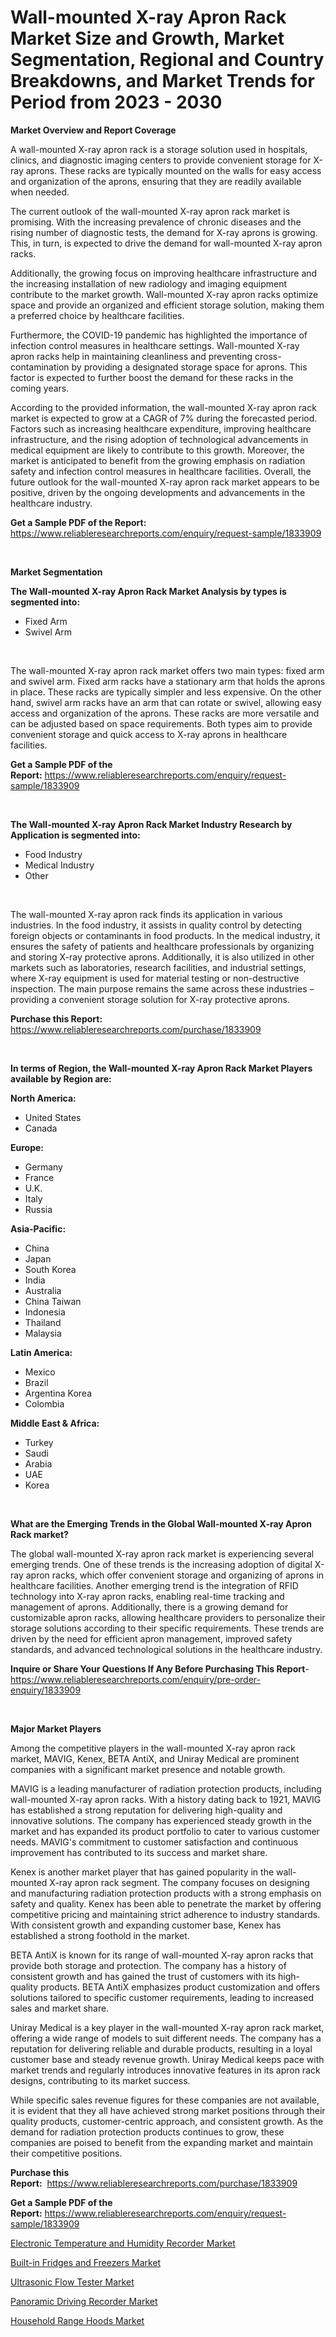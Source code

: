 <p><h1>Wall-mounted X-ray Apron Rack Market Size and Growth, Market Segmentation, Regional and Country Breakdowns, and Market Trends for Period from 2023 -  2030</h1></p><p><strong>Market Overview and Report Coverage</strong></p>
<p><p>A wall-mounted X-ray apron rack is a storage solution used in hospitals, clinics, and diagnostic imaging centers to provide convenient storage for X-ray aprons. These racks are typically mounted on the walls for easy access and organization of the aprons, ensuring that they are readily available when needed.</p><p>The current outlook of the wall-mounted X-ray apron rack market is promising. With the increasing prevalence of chronic diseases and the rising number of diagnostic tests, the demand for X-ray aprons is growing. This, in turn, is expected to drive the demand for wall-mounted X-ray apron racks.</p><p>Additionally, the growing focus on improving healthcare infrastructure and the increasing installation of new radiology and imaging equipment contribute to the market growth. Wall-mounted X-ray apron racks optimize space and provide an organized and efficient storage solution, making them a preferred choice by healthcare facilities.</p><p>Furthermore, the COVID-19 pandemic has highlighted the importance of infection control measures in healthcare settings. Wall-mounted X-ray apron racks help in maintaining cleanliness and preventing cross-contamination by providing a designated storage space for aprons. This factor is expected to further boost the demand for these racks in the coming years.</p><p>According to the provided information, the wall-mounted X-ray apron rack market is expected to grow at a CAGR of 7% during the forecasted period. Factors such as increasing healthcare expenditure, improving healthcare infrastructure, and the rising adoption of technological advancements in medical equipment are likely to contribute to this growth. Moreover, the market is anticipated to benefit from the growing emphasis on radiation safety and infection control measures in healthcare facilities. Overall, the future outlook for the wall-mounted X-ray apron rack market appears to be positive, driven by the ongoing developments and advancements in the healthcare industry.</p></p>
<p><strong>Get a Sample PDF of the Report:</strong> <a href="https://www.reliableresearchreports.com/enquiry/request-sample/1833909">https://www.reliableresearchreports.com/enquiry/request-sample/1833909</a></p>
<p>&nbsp;</p>
<p><strong>Market Segmentation</strong></p>
<p><strong>The Wall-mounted X-ray Apron Rack Market Analysis by types is segmented into:</strong></p>
<p><ul><li>Fixed Arm</li><li>Swivel Arm</li></ul></p>
<p>&nbsp;</p>
<p><p>The wall-mounted X-ray apron rack market offers two main types: fixed arm and swivel arm. Fixed arm racks have a stationary arm that holds the aprons in place. These racks are typically simpler and less expensive. On the other hand, swivel arm racks have an arm that can rotate or swivel, allowing easy access and organization of the aprons. These racks are more versatile and can be adjusted based on space requirements. Both types aim to provide convenient storage and quick access to X-ray aprons in healthcare facilities.</p></p>
<p><strong>Get a Sample PDF of the Report:</strong>&nbsp;<a href="https://www.reliableresearchreports.com/enquiry/request-sample/1833909">https://www.reliableresearchreports.com/enquiry/request-sample/1833909</a></p>
<p>&nbsp;</p>
<p><strong>The Wall-mounted X-ray Apron Rack Market Industry Research by Application is segmented into:</strong></p>
<p><ul><li>Food Industry</li><li>Medical Industry</li><li>Other</li></ul></p>
<p>&nbsp;</p>
<p><p>The wall-mounted X-ray apron rack finds its application in various industries. In the food industry, it assists in quality control by detecting foreign objects or contaminants in food products. In the medical industry, it ensures the safety of patients and healthcare professionals by organizing and storing X-ray protective aprons. Additionally, it is also utilized in other markets such as laboratories, research facilities, and industrial settings, where X-ray equipment is used for material testing or non-destructive inspection. The main purpose remains the same across these industries – providing a convenient storage solution for X-ray protective aprons.</p></p>
<p><strong>Purchase this Report:</strong>&nbsp; <a href="https://www.reliableresearchreports.com/purchase/1833909">https://www.reliableresearchreports.com/purchase/1833909</a></p>
<p>&nbsp;</p>
<p><strong>In terms of Region, the Wall-mounted X-ray Apron Rack Market Players available by Region are:</strong></p>
<p>
    <p> <strong> North America: </strong>
        <ul>
            <li>United States</li>
            <li>Canada</li>
        </ul>
        </p> 
    <p> <strong> Europe: </strong>
        <ul>
            <li>Germany</li>
            <li>France</li>
            <li>U.K.</li>
            <li>Italy</li>
            <li>Russia</li>
        </ul>
        </p> 
    <p> <strong> Asia-Pacific: </strong>
        <ul>
            <li>China</li>
            <li>Japan</li>
            <li>South Korea</li>
            <li>India</li>
            <li>Australia</li>
            <li>China Taiwan</li>
            <li>Indonesia</li>
            <li>Thailand</li>
            <li>Malaysia</li>
        </ul>
        </p> 
    <p> <strong> Latin America: </strong>
        <ul>
            <li>Mexico</li>
            <li>Brazil</li>
            <li>Argentina Korea</li>
            <li>Colombia</li>
        </ul>
        </p> 
    <p> <strong> Middle East & Africa: </strong>
        <ul>
            <li>Turkey</li>
            <li>Saudi</li>
            <li>Arabia</li>
            <li>UAE</li>
            <li>Korea</li>
        </ul>
    </p>
    </p>
<p>&nbsp;</p>
<p><strong>What are the Emerging Trends in the Global Wall-mounted X-ray Apron Rack market?</strong></p>
<p><p>The global wall-mounted X-ray apron rack market is experiencing several emerging trends. One of these trends is the increasing adoption of digital X-ray apron racks, which offer convenient storage and organizing of aprons in healthcare facilities. Another emerging trend is the integration of RFID technology into X-ray apron racks, enabling real-time tracking and management of aprons. Additionally, there is a growing demand for customizable apron racks, allowing healthcare providers to personalize their storage solutions according to their specific requirements. These trends are driven by the need for efficient apron management, improved safety standards, and advanced technological solutions in the healthcare industry.</p></p>
<p><strong>Inquire or Share Your Questions If Any Before Purchasing This Report</strong>- <a href="https://www.reliableresearchreports.com/enquiry/pre-order-enquiry/1833909">https://www.reliableresearchreports.com/enquiry/pre-order-enquiry/1833909</a></p>
<p>&nbsp;</p>
<p><strong>Major Market Players</strong></p>
<p><p>Among the competitive players in the wall-mounted X-ray apron rack market, MAVIG, Kenex, BETA AntiX, and Uniray Medical are prominent companies with a significant market presence and notable growth.</p><p>MAVIG is a leading manufacturer of radiation protection products, including wall-mounted X-ray apron racks. With a history dating back to 1921, MAVIG has established a strong reputation for delivering high-quality and innovative solutions. The company has experienced steady growth in the market and has expanded its product portfolio to cater to various customer needs. MAVIG's commitment to customer satisfaction and continuous improvement has contributed to its success and market share.</p><p>Kenex is another market player that has gained popularity in the wall-mounted X-ray apron rack segment. The company focuses on designing and manufacturing radiation protection products with a strong emphasis on safety and quality. Kenex has been able to penetrate the market by offering competitive pricing and maintaining strict adherence to industry standards. With consistent growth and expanding customer base, Kenex has established a strong foothold in the market.</p><p>BETA AntiX is known for its range of wall-mounted X-ray apron racks that provide both storage and protection. The company has a history of consistent growth and has gained the trust of customers with its high-quality products. BETA AntiX emphasizes product customization and offers solutions tailored to specific customer requirements, leading to increased sales and market share.</p><p>Uniray Medical is a key player in the wall-mounted X-ray apron rack market, offering a wide range of models to suit different needs. The company has a reputation for delivering reliable and durable products, resulting in a loyal customer base and steady revenue growth. Uniray Medical keeps pace with market trends and regularly introduces innovative features in its apron rack designs, contributing to its market success.</p><p>While specific sales revenue figures for these companies are not available, it is evident that they all have achieved strong market positions through their quality products, customer-centric approach, and consistent growth. As the demand for radiation protection products continues to grow, these companies are poised to benefit from the expanding market and maintain their competitive positions.</p></p>
<p><strong>Purchase this Report:</strong>&nbsp;&nbsp;<a href="https://www.reliableresearchreports.com/purchase/1833909">https://www.reliableresearchreports.com/purchase/1833909</a></p>
<p></p>
<p><strong>Get a Sample PDF of the Report:</strong>&nbsp;<a href="https://www.reliableresearchreports.com/enquiry/request-sample/1833909">https://www.reliableresearchreports.com/enquiry/request-sample/1833909</a></p>
<p><p><a href="https://www.linkedin.com/pulse/electronic-temperature-humidity-recorder-market-size-share/">Electronic Temperature and Humidity Recorder Market</a></p><p><a href="https://medium.com/@andem140256/analyzing-built-in-fridges-and-freezers-market-global-industry-perspective-and-forecast-2023-to-0bc3bd7b4a8f">Built-in Fridges and Freezers Market</a></p><p><a href="https://www.linkedin.com/pulse/ultrasonic-flow-tester-market-share-amp-new-trends-analysis/">Ultrasonic Flow Tester Market</a></p><p><a href="https://www.linkedin.com/pulse/decoding-panoramic-driving-recorder-market-deep-dive-latest/">Panoramic Driving Recorder Market</a></p><p><a href="https://medium.com/@landis15236/household-range-hoods-market-report-reveals-the-latest-trends-and-growth-opportunities-of-this-bd3b9207686e">Household Range Hoods Market</a></p></p>